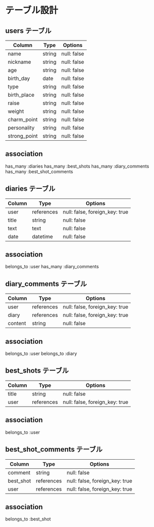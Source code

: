# テーブル設計

## users テーブル

| Column                 | Type   | Options                   |
| ---------------------- | ------ | --------------------------|
| name                   | string | null: false               |
| nickname               | string | null: false               |
| age                    | string | null: false               |
| birth_day              | date   | null: false               |
| type                   | string | null: false               |
| birth_place            | string | null: false               |
| raise                  | string | null: false               |
| weight                 | string | null: false               |
| charm_point            | string | null: false               |
| personality            | string | null: false               |
| strong_point           | string | null: false     

## association

  has_many :diaries
  has_many :best_shots
  has_many :diary_comments
  has_many :best_shot_comments

## diaries テーブル

| Column             | Type            | Options                         |
| ------------------ | --------------- | ------------------------------- |
| user               | references      | null: false, foreign_key: true  |
| title              | string          | null: false                     |
| text               | text            | null: false                     |
| date               | datetime        | null: false                     |

## association

belongs_to :user
has_many :diary_comments

## diary_comments テーブル

| Column     | Type       | Options                        |
| ---------- | ---------- | ------------------------------ |
| user       | references | null: false, foreign_key: true |
| diary      | references | null: false, foreign_key: true |
| content    | string     | null: false                    |
 
 ## association

belongs_to :user
belongs_to :diary

## best_shots テーブル

| Column             | Type            |Options                         |
| ------------------ | --------------- |------------------------------- |
| title              | string          | null: false                    |
| user               | references      | null: false, foreign_key: true |
 
## association

belongs_to :user

## best_shot_comments テーブル

| Column             | Type            |Options                         |
| ------------------ | --------------- |------------------------------- |
| comment            | string          | null: false                    |
| best_shot          | references      | null: false, foreign_key: true |
| user               | references      | null: false, foreign_key: true |
 
## association

belongs_to :best_shot